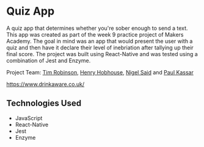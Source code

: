 # Quiz App
A quiz app that determines whether you're sober enough to send a text.  This app was created as part of the week 9 practice project of Makers Academy.  The goal in mind was an app that would present the user with a quiz and then have it declare their level of inebriation after tallying up their final score.  The project was built using React-Native and was tested using a combination of Jest and Enzyme.

Project Team: [Tim Robinson](https://github.com/TimRobinson1), [Henry Hobhouse](https://github.com/henryhobhouse), [Nigel Said](https://github.com/ns-winter) and [Paul Kassar](https://github.com/pkassar)


https://www.drinkaware.co.uk/

## Technologies Used
* JavaScript
* React-Native
* Jest
* Enzyme
